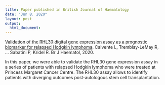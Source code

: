 ```yaml
---
title: Paper published in British Journal of Haematology
date: "Jun 8, 2020"
layout: post
output:
  html_document:
---
```


[Validation of the RHL30 digital gene expression assay as a prognostic biomarker for relapsed Hodgkin lymphoma](https://onlinelibrary.wiley.com/doi/full/10.1111/bjh.16777). Calvente L, Tremblay-LeMay R, ... Sabatini P, Kridel R. Br J Haematol, 2020.

In this paper, we were able to validate the RHL30 gene expression assay in a series of patients with relapsed Hodgkin lymphoma who were treated at Princess Margaret Cancer Centre. The RHL30 assay allows to identify patients with diverging outcomes post-autologous stem cell transplantation.
